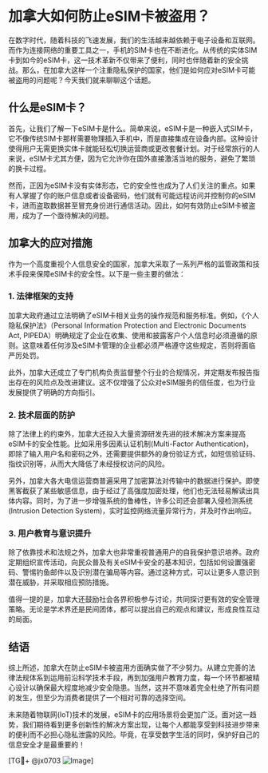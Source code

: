 # 加拿大如何防止eSIM卡被盗用？

在数字时代，随着科技的飞速发展，我们的生活越来越依赖于电子设备和互联网。而作为连接网络的重要工具之一，手机的SIM卡也在不断进化。从传统的实体SIM卡到如今的eSIM卡，这一技术革新不仅带来了便利，同时也伴随着新的安全挑战。那么，在加拿大这样一个注重隐私保护的国家，他们是如何应对eSIM卡可能被盗用的问题呢？今天我们就来聊聊这个话题。

## 什么是eSIM卡？

首先，让我们了解一下eSIM卡是什么。简单来说，eSIM卡是一种嵌入式SIM卡，它不像传统SIM卡那样需要物理插入手机中，而是直接集成在设备内部。这种设计使得用户无需更换实体卡就能轻松切换运营商或更改套餐计划。对于经常旅行的人来说，eSIM卡尤其方便，因为它允许你在国外直接激活当地的服务，避免了繁琐的换卡过程。

然而，正因为eSIM卡没有实体形态，它的安全性也成为了人们关注的重点。如果有人掌握了你的账户信息或者设备密码，他们就有可能远程访问并控制你的eSIM卡，进而盗取数据甚至冒充身份进行通信活动。因此，如何有效防止eSIM卡被盗用，成为了一个亟待解决的问题。

## 加拿大的应对措施

作为一个高度重视个人信息安全的国家，加拿大采取了一系列严格的监管政策和技术手段来保障eSIM卡的安全性。以下是一些主要的做法：

### 1. 法律框架的支持

加拿大政府通过立法明确了eSIM卡相关业务的操作规范和服务标准。例如，《个人隐私保护法》（Personal Information Protection and Electronic Documents Act, PIPEDA）明确规定了企业在收集、使用和披露客户个人信息时必须遵循的原则。这意味着任何涉及eSIM卡管理的企业都必须严格遵守这些规定，否则将面临严厉处罚。

此外，加拿大还成立了专门机构负责监督整个行业的合规情况，并定期发布报告指出存在的风险点及改进建议。这不仅增强了公众对eSIM服务的信任度，也为行业发展提供了明确的方向指引。

### 2. 技术层面的防护

除了法律上的约束外，加拿大还投入大量资源研发先进的技术解决方案来提高eSIM卡的安全性能。比如采用多因素认证机制(Multi-Factor Authentication)，即除了输入用户名和密码之外，还需要提供额外的身份验证方式，如短信验证码、指纹识别等，从而大大降低了未经授权访问的风险。

另外，加拿大各大电信运营商普遍采用了加密算法对传输中的数据进行保护。即使黑客截获了某些敏感信息，由于经过了高强度加密处理，他们也无法轻易解读出具体内容。同时，为了进一步增强系统的鲁棒性，许多公司还会部署入侵检测系统(Intrusion Detection System)，实时监控网络流量异常行为，并及时作出响应。

### 3. 用户教育与意识提升

除了依靠技术和法规之外，加拿大也非常重视普通用户的自我保护意识培养。政府定期组织宣传活动，向民众普及有关eSIM卡安全的基本知识，包括如何设置强密码、警惕钓鱼邮件以及识别潜在骗局等内容。通过这种方式，可以让更多人意识到潜在威胁，并采取相应预防措施。

值得一提的是，加拿大还鼓励社会各界积极参与讨论，共同探讨更有效的安全管理策略。无论是学术界还是民间团体，都可以提出自己的观点和建议，形成良性互动的局面。

## 结语

综上所述，加拿大在防止eSIM卡被盗用方面确实做了不少努力。从建立完善的法律法规体系到运用前沿科学技术手段，再到加强用户教育力度，每一个环节都被精心设计以确保最大程度地减少安全隐患。当然，这并不意味着完全杜绝了所有问题的发生，但至少为消费者提供了一个相对可靠的选择空间。

未来随着物联网(IoT)技术的发展，eSIM卡的应用场景将会更加广泛。面对这一趋势，我们期待看到更多创新性的解决方案出现，让每个人都能享受到科技进步带来的便利而不必担心隐私泄露的风险。毕竟，在享受数字生活的同时，保护好自己的信息安全才是最重要的！

[TG💪+ @jx0703 ![Image](https://github.com/user-attachments/assets/dbca1d08-cadb-493c-b0ec-ad6f7a83f270)]